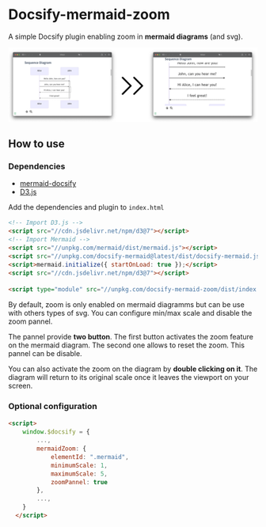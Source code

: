 # Docsify-mermaid-zoom

A simple Docsify plugin enabling zoom in **mermaid diagrams** (and svg).

![Demo](assets/demo.png)

## How to use

### Dependencies

* [mermaid-docsify](https://github.com/Leward/mermaid-docsify/])
* [D3.js](https://d3js.org)

Add the dependencies and plugin to `index.html`

```html
<!-- Import D3.js -->
<script src="//cdn.jsdelivr.net/npm/d3@7"></script>
<!-- Import Mermaid -->
<script src="//unpkg.com/mermaid/dist/mermaid.js"></script>
<script src="//unpkg.com/docsify-mermaid@latest/dist/docsify-mermaid.js"></script>
<script>mermaid.initialize({ startOnLoad: true });</script>
<script src="//cdn.jsdelivr.net/npm/d3@7"></script>

<script type="module" src="//unpkg.com/docsify-mermaid-zoom/dist/index.js"></script>
```

By default, zoom is only enabled on mermaid diagramms but can be use with others types of svg.
You can configure min/max scale and disable the zoom pannel.

The pannel provide **two button**. The first button activates the zoom feature on the mermaid diagram. The second one allows to reset the zoom.
This pannel can be disable.

You can also activate the zoom on the diagram by **double clicking on it**.
The diagram will return to its original scale once it leaves the viewport on your screen.

### Optional configuration

```html
<script>
    window.$docsify = {
        ...,
        mermaidZoom: {
            elementId: ".mermaid",
            minimumScale: 1,
            maximumScale: 5,
            zoomPannel: true
        },
        ...,
    }
  </script>
```
